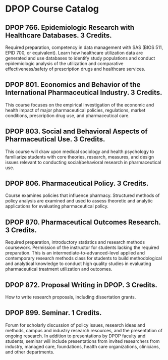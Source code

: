# DPOP Course Catalog

## DPOP 766. Epidemiologic Research with Healthcare Databases. 3 Credits.

Required preparation, competency in data management with SAS (BIOS 511, EPID 700, or equivalent). Learn how healthcare utilization data are generated and use databases to identify study populations and conduct epidemiologic analysis of the utilization and comparative effectiveness/safety of prescription drugs and healthcare services.

## DPOP 801. Economics and Behavior of the International Pharmaceutical Industry. 3 Credits.

This course focuses on the empirical investigation of the economic and health impact of major pharmaceutical policies, regulations, market conditions, prescription drug use, and pharmaceutical care.

## DPOP 803. Social and Behavioral Aspects of Pharmaceutical Use. 3 Credits.

This course will draw upon medical sociology and health psychology to familiarize students with core theories, research, measures, and design issues relevant to conducting social/behavioral research in pharmaceutical use.

## DPOP 806. Pharmaceutical Policy. 3 Credits.

Course examines policies that influence pharmacy. Structured methods of policy analysis are examined and used to assess theoretic and analytic applications for evaluating pharmaceutical policy.

## DPOP 870. Pharmaceutical Outcomes Research. 3 Credits.

Required preparation, introductory statistics and research methods coursework. Permission of the instructor for students lacking the required preparation. This is an intermediate-to-advanced-level applied and contemporary research methods class for students to build methodological and analytical knowledge to conduct high quality studies in evaluating pharmaceutical treatment utilization and outcomes.

## DPOP 872. Proposal Writing in DPOP. 3 Credits.

How to write research proposals, including dissertation grants.

## DPOP 899. Seminar. 1 Credits.

Forum for scholarly discussion of policy issues, research ideas and methods, campus and industry research resources, and the presentation of ongoing research. In addition to presentations by DPOP faculty and students, seminar will include presentations from invited researchers from industry, managed care, foundations, health care organizations, clinicians, and other departments.

